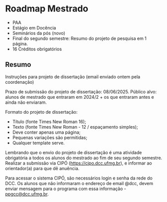 # Roadmap Mestrado

- PAA
- Estágio em Docência
- Seminários da pós (novo)
- Final do segundo semestre: Resumo do projeto de pesquisa em 1 página.
- 16 Créditos obrigatórios

## Resumo

Instruções para projeto de dissertação (email enviado ontem pela coordenação)

Prazo de submissão do projeto de dissertação: 08/06/2025.
Público alvo: alunos de mestrado que entraram em 2024/2 + os que entraram antes e ainda não enviaram.

Formato do projeto de dissertação:

- Título (fonte Times New Roman 16);
- Texto (fonte Times New Roman - 12 / espaçamento simples);
- Deve conter apenas uma página;
- Pequenas variações são permitidas;
- Qualquer template serve.

Lembrando que o envio do projeto de dissertação é uma atividade obrigatória a todos os alunos do mestrado ao fim de seu segundo semestre.
Realizar a submissão via CIPÓ (<https://cipo.dcc.ufmg.br>), e informar ao orientador(a) para que dê anuência.

Para acessar o sistema CIPÓ, são necessários login e senha da rede do DCC. Os alunos que não informaram o endereço de email @dcc, devem enviar mensagem para o programa com essa informação - <ppgcc@dcc.ufmg.br>.
